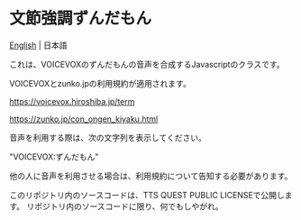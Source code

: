 # 文節強調ずんだもん

[English](./README.md) | 日本語

これは、VOICEVOXのずんだもんの音声を合成するJavascriptのクラスです。

VOICEVOXとzunko.jpの利用規約が適用されます。

https://voicevox.hiroshiba.jp/term

https://zunko.jp/con_ongen_kiyaku.html

音声を利用する際は、次の文字列を表示してください。

"VOICEVOX:ずんだもん"

他の人に音声を利用させる場合は、利用規約について告知する必要があります。

このリポジトリ内のソースコードは、TTS QUEST PUBLIC LICENSEで公開します。
リポジトリ内のソースコードに限り、何でもしやがれ。
